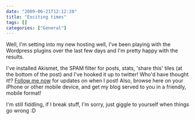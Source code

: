 ```yaml
---
date: "2009-06-21T12:12:20"
title: "Exciting times"
tags: []
categories: ["General"]
---
```


Well, I'm setting into my new hosting well, I've been playing with the Wordpress plugins over the last few days and I'm pretty happy with the results.
<!--more-->
I've installed Akismet, the SPAM filter for posts, stats, 'share this' tiles (at the bottom of the post) and I've hooked it up to twitter! Who'd have thought it!? [Follow me now][1] for updates on when I post! Also, browse here on your iPhone or other mobile device, and get my blog served to you in a friendly, mobile format!

I'm still fiddling, if I break stuff, I'm sorry, just giggle to yourself when things go wrong :D

  [1]: http://twitter.com/forquare
